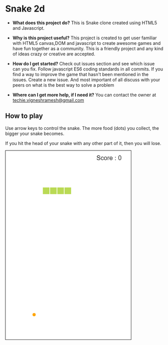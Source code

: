 # Snake 2d

* __What does this project do?__
  This is Snake clone created using HTML5 and Javascript.

* __Why is this project useful?__
This project is created to get user familiar with HTML5 canvas,DOM and javascript to create awesome games and have fun together as a community. This is a friendly project and any kind of ideas crazy or creative are accepted.

* __How do I get started?__
Check out issues section and see which issue can you fix. Follow javascript ES6 coding standards in all commits.
If you find a way to improve the game that hasn't been mentioned in the issues. Create a new issue. And most important of all discuss with your peers on what is the best way to solve a problem

* __Where can I get more help, if I need it?__
You can contact the owner at techie.vigneshramesh@gmail.com

## How to play

Use arrow keys to control the snake. The more food (dots) you collect, the bigger your snake becomes.

If you hit the head of your snake with any other part of it, then you will lose.

![how-to-play](assets/snake2d.png)
